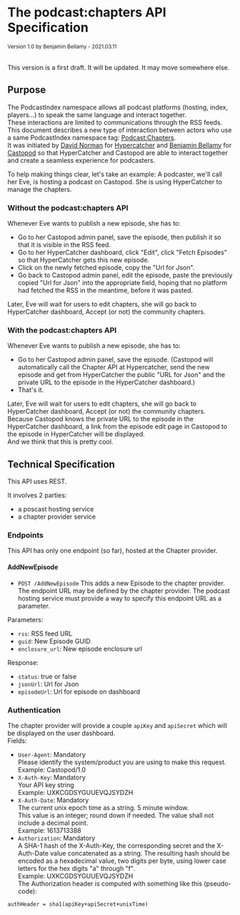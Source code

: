# The podcast:chapters API Specification

<small>Version 1.0 by Benjamin Bellamy - 2021.03.11</small>

<br>
This version is a first draft. It will be updated. It may move somewhere else.

## Purpose
The PodcastIndex namespace allows all podcast platforms (hosting, index, players…) to speak the same language and interact together.  
These interactions are limited to communications through the RSS feeds.  
This document describes a new type of interaction between actors who use a same PodcastIndex namespace tag: [Podcast:Chapters](https://github.com/Podcastindex-org/podcast-namespace/blob/main/chapters/jsonChapters.md).  
It was initiated by [David Norman](https://podcastindex.social/@hypercatcher) for [Hypercatcher](https://hypercatcher.com/) and [Benjamin Bellamy](https://podcastindex.social/@benjaminbellamy) for [Castopod](https://castopod.org/) so that HyperCatcher and Castopod are able to interact together and create a seamless experience for podcasters.  

To help making things clear, let's take an example:
A podcaster, we'll call her Eve, is hosting a podcast on Castopod. She is using HyperCatcher to manage the chapters.

### Without the podcast:chapters API
Whenever Eve wants to publish a new episode, she has to:
- Go to her Castopod admin panel, save the episode, then publish it so that it is visible in the RSS feed.
- Go to her HyperCatcher dashboard, click "Edit", click "Fetch Episodes" so that HyperCatcher gets this new episode.
- Click on the newly fetched episode, copy the "Url for Json".
- Go back to Castopod admin panel, edit the episode, paste the previously copied "Url for Json" into the appropriate field, hoping that no platform had fetched the RSS in the meantime, before it was pasted.

Later, Eve will wait for users to edit chapters, she will go back to HyperCatcher dashboard, Accept (or not) the community chapters.

### With the podcast:chapters API
Whenever Eve wants to publish a new episode, she has to:
- Go to her Castopod admin panel, save the episode. (Castopod will automatically call the Chapter API at Hypercatcher, send the new episode and get from HyperCatcher the public "URL for Json" and the private URL to the episode in the HyperCatcher dashboard.)
- That's it.

Later, Eve will wait for users to edit chapters, she will go back to HyperCatcher dashboard, Accept (or not) the community chapters.  
Because Castopod knows the private URL to the episode in the HyperCatcher dashboard, a link from the episode edit page in Castopod to the episode in HyperCatcher will be displayed.  
And we think that this is pretty cool.

## Technical Specification
This API uses REST.

It involves 2 parties:
- a poscast hosting service
- a chapter provider service

### Endpoints
This API has only one endpoint (so far), hosted at the Chapter provider.

#### AddNewEpisode
- `POST /AddNewEpisode`
This adds a new Episode to the chapter provider.  
The endpoint URL may be defined by the chapter provider. The podcast hosting service must provide a way to specify this endpoint URL as a parameter.  

Parameters:
- `rss`: RSS feed URL
- `guid`: New Episode GUID
- `enclosure_url`: New episode enclosure url

Response:
- `status`: true or false
- `jsonUrl`: Url for Json
- `episodeUrl`: Url for episode on dashboard

### Authentication
The chapter provider will provide a couple `apiKey` and `apiSecret` which will be displayed on the user dashboard.  
Fields:
- `User-Agent`: Mandatory  
Please identify the system/product you are using to make this request.  
Example: Castopod/1.0
- `X-Auth-Key`: Mandatory  
Your API key string  
Example: UXKCGDSYGUUEVQJSYDZH
- `X-Auth-Date`: Mandatory  
The current unix epoch time as a string. 5 minute window.  
This value is an integer; round down if needed. The value shall not include a decimal point.  
Example: 1613713388
- `Authorization`: Mandatory  
A SHA-1 hash of the X-Auth-Key, the corresponding secret and the X-Auth-Date value concatenated as a string. The resulting hash should be encoded as a hexadecimal value, two digits per byte, using lower case letters for the hex digits "a" through "f".  
Example: UXKCGDSYGUUEVQJSYDZH  
The Authorization header is computed with something like this (pseudo-code):
```
authHeader = sha1(apiKey+apiSecret+unixTime)
```










